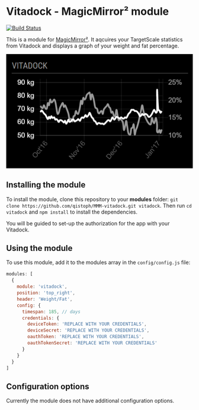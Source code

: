 # Vitadock - MagicMirror² module

[![Build Status](https://travis-ci.org/qistoph/MMM-vitadock.svg?branch=master)](https://travis-ci.org/qistoph/MMM-vitadock)

This is a module for [MagicMirror²](https://github.com/MichMich/MagicMirror).
It aqcuires your TargetScale statistics from Vitadock and displays a graph of
your weight and fat percentage.

![Example Visualization](.previews/vitadock.png)

## Installing the module

To install the module, clone this repository to your __modules__ folder:
`git clone https://github.com/qistoph/MMM-vitadock.git vitadock`.
Then run `cd vitadock` and `npm install` to install the dependencies.

You will be guided to set-up the authorization for the app with your Vitadock.

## Using the module

To use this module, add it to the modules array in the `config/config.js` file:

```javascript
modules: [
  {
    module: 'vitadock',
    position: 'top_right',
    header: 'Weight/Fat',
    config: {
	  timespan: 185, // days
      credentials: {
        deviceToken: 'REPLACE WITH YOUR CREDENTIALS',
        deviceSecret: 'REPLACE WITH YOUR CREDENTIALS',
        oauthToken: 'REPLACE WITH YOUR CREDENTIALS',
        oauthTokenSecret: 'REPLACE WITH YOUR CREDENTIALS'
      }
    }
  }
]
```

## Configuration options

Currently the module does not have additional configuration options.
